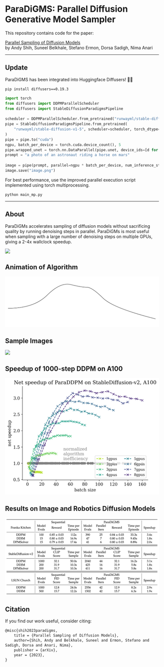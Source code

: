# ParaDiGMS: Parallel Diffusion Generative Model Sampler

This repository contains code for the paper:

[Parallel Sampling of Diffusion Models](https://arxiv.org/abs/2305.16317) \
by Andy Shih, Suneel Belkhale, Stefano Ermon, Dorsa Sadigh, Nima Anari

-----
## Update

ParaDiGMS has been integrated into Huggingface Diffusers! 🥳🎉
```
pip install diffusers==0.19.3
```

```python
import torch
from diffusers import DDPMParallelScheduler
from diffusers import StableDiffusionParadigmsPipeline

scheduler = DDPMParallelScheduler.from_pretrained("runwayml/stable-diffusion-v1-5", subfolder="scheduler", timestep_spacing="trailing")
pipe = StableDiffusionParadigmsPipeline.from_pretrained(
    "runwayml/stable-diffusion-v1-5", scheduler=scheduler, torch_dtype=torch.float16
)
pipe = pipe.to("cuda")
ngpu, batch_per_device = torch.cuda.device_count(), 5
pipe.wrapped_unet = torch.nn.DataParallel(pipe.unet, device_ids=[d for d in range(ngpu)])
prompt = "a photo of an astronaut riding a horse on mars"

image = pipe(prompt, parallel=ngpu * batch_per_device, num_inference_steps=1000).images[0]
image.save("image.png")
```

For best performance, use the improved parallel execution script implemented using torch multiprocessing.
```
python main_mp.py
```
-----

## About

ParaDiGMs accelerates sampling of diffusion models without sacrificing quality by running denoising steps in parallel. ParaDiGMs is most useful when sampling with a large number of denoising steps on multiple GPUs, giving a 2-4x wallclock speedup.

![](imgs/paradigms.gif)

## Animation of Algorithm
![](imgs/method.gif)


## Sample Images
![](imgs/sample_images.png)

## Speedup of 1000-step DDPM on A100
![](imgs/paraddpm.png)

## Results on Image and Robotics Diffusion Models
![](imgs/results_table.png)

## Citation

If you find our work useful, consider citing:

```
@misc{shih2023paradigms,
    title = {Parallel Sampling of Diffusion Models},
    author={Shih, Andy and Belkhale, Suneel and Ermon, Stefano and Sadigh, Dorsa and Anari, Nima},
    publisher = {arXiv},
    year = {2023},
}
```
